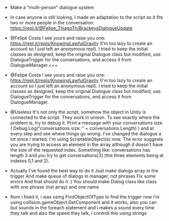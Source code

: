  - Make a "multi-person" dialogue system
  - In case anyone is still looking, I made an adaptation to the script so it fits two or more people in the conversation: https://repl.it/@Felipe_ThiagoTh/BrackeysDialogueUpdate
  - @Felipe Costa  I see yours and raise you one: https://repl.it/repls/KnowingLawfulGravity (I'm too lazy to create an account so I just left an anonymous repl). I tried to keep the initial classes as designed, keep the original Dialogue class but modified, use DialogueTrigger for the conversations, and access it from DialogueManager.+++
- @Felipe Costa  I see yours and raise you one: https://repl.it/repls/KnowingLawfulGravity (I'm too lazy to create an account so I just left an anonymous repl). I tried to keep the initial classes as designed, keep the original Dialogue class but modified, use DialogueTrigger for the conversations, and access it from DialogueManager.
- @Useless  It's not only the script, somehow the object in Unity is connected to the script. They work in unison. To see exactly where the problem is, try to debug it. Print a message with your conversations size ( Debug.Log("conversations size: " + conversations.Length) ) and at every step and see where things go wrong. I've changed the dialogue a lot since I started. I'm using ScriptableObject(s) now. The error suggests you are trying to access an element in the array although it doesn't have the size of the requested index. Something like: conversations has length 3 and you try to get conversations[3]  (the three elements being at indexes 0,1 and 2).

- Actually I've found the best way to do it
Just make dialogs array in the trigger
And make queue of dialogs in manager, not phrases
Fix some errors
And that should do it :)
You should make Dialog class like class with one phrase (not array) and one name
- Nvm i fixed it, i was using FindObjectOfType to find the trigger now i’m using collision.gameObject.GetComponent and it works, also you can but sounds in the foreach statement and i makes a sound every time they talk and also the speed they talk, i controll this using strings
